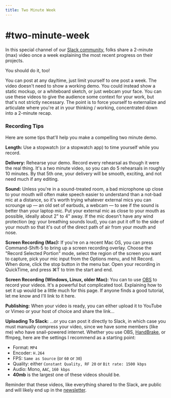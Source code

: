 ```yaml
---
title: Two Minute Week
---
```


# #two-minute-week

In this special channel of our [Slack community](/community), folks share a 2-minute (max) video once a week explaining the most recent progress on their projects.

You should do it, too!

You can post at any day/time, just limit yourself to one post a week. The video doesn't need to show a working demo. You could instead show a static mockup, or a whiteboard sketch, or just webcam your face. You can use these videos to give the audience some context for your work, but that's not strictly necessary. The point is to force yourself to externalize and articulate where you're at in your thinking / working, concentrated down into a 2-minute recap.

### Recording Tips

Here are some tips that'll help you make a compelling two minute demo.

**Length:** Use a stopwatch (or a stopwatch app) to time yourself while you record.

**Delivery:** Rehearse your demo. Record every rehearsal as though it were the real thing. It's a two minute video, so you can do 5 rehearsals in roughly 10 minutes. By that 5th one, your delivery will be smooth, exciting, and not need much if any editing.

**Sound:** Unless you're in a sound-treated room, a bad microphone up close to your mouth will often make speech easier to understand than a not-bad mic at a distance, so it's worth trying whatever external mics you can scrounge up — an old set of earbuds, a webcam — to see if the sound is better than your laptop mic. Put your external mic as close to your mouth as possible, ideally about 2" to 4" away. If the mic doesn't have any wind protection (eg: your breathing sounds loud), you can put it off to the side of your mouth so that it's out of the direct path of air from your mouth and nose.

**Screen Recording (Mac):** If you're on a recent Mac OS, you can press Command-Shift-5 to bring up a screen recording overlay. Choose the "Record Selected Portion" mode, select the region of the screen you want to capture, pick your mic input from the Options menu, and hit Record. When done, click the stop button in the menu bar. Open your recording in QuickTime, and press ⌘T to trim the start and end.

**Screen Recording (Windows, Linux, older Mac):** You can to use [OBS](https://obsproject.com) to record your videos. It's a powerful but complicated tool. Explaining how to set it up would be a little much for this page. If anyone finds a good tutorial, let me know and I'll link to it here.

**Publishing:** When your video is ready, you can either upload it to YouTube or Vimeo or your host of choice and share the link...

**Uploading To Slack:** ...or you can post it directly to Slack, in which case you must manually compress your video, since we have some members (like me) who have snail-powered internet. Whether you use OBS, [HandBrake](https://handbrake.fr), or ffmpeg, here are the settings I recommend as a starting point:

* Format: `MP4`
* Encoder: `H.264`
* FPS: `Same as Source` (or `60` or `30`)
* Quality: either `Constant Quality, RF 20` or `Bit rate: 1500 kbps`
* Audio: Mono, `AAC`, `160 kbps`
* **40mb** is the largest one of these videos should be.

Reminder that these videos, like everything shared to the Slack, are public and will likely end up in the [newsletter](https://tinyletter.com/marianoguerra/archive).
